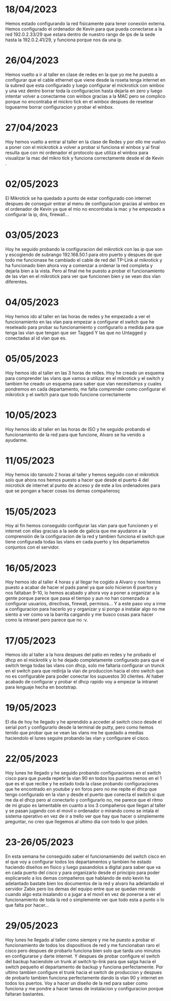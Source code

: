 # 18/04/2023
Hemos estado configurando la red fisicamente para tener conexión externa. Hemos configurado el ordenador de Kevin para que pueda conectarse a la red 192.0.2.33/29 que estara dentro de nuestro rango de ips de la sede hasta la 192.0.2.41/29, y funciona porque nos da una ip.

# 26/04/2023
Hemos vuelto a ir al taller en clase de redes en la que yo me he puesto a configurar que el cable ethernet que viene desde la roseta tenga internet en la subred que esta configurado y luego configurar el mickrotick con winbox y una vez dentro borrar toda la configuracion hasta dejarla en zero y luego intentar volver a conectarme con winbox gracias a la MAC pero se complico porque no encontraba el mickro tick en el winbox despues de resetear loguearme borrar configuracion y probar el winbox.

# 27/04/2023
Hoy hemos vuelto a entrar al taller en la clase de Redes y por ello me vuelvo a poner con el mickrotick a volver a probar si funciona el winbox y al final resulta que con mi ordenador el protocolo que utiliza el winbox para visualizar la mac del mikro tick y funciona correctamente desde el de Kevin . 

# 02/05/2023
El Mikrotick se ha quedado a punto de estar configurado con internet despues de conseguir entrar al menu de configuracion gracias al winbox en el ordenador de Kevin ya que el mio no encontraba la mac y he empezado a configurar la ip, dns, firewall...

# 03/05/2023
Hoy he seguido probando la configuracion del mikrotick con las ip que son y escogiendo de subrango 192.168.50.1 para otro puerto y despues de que todo me funcionase he cambiado el cable de red del TP-Link al mikrotick y ha funcionado bien ahora voy a comenzar a ordenar la red completa y dejarla bien a la vista.
Pero al final me he puesto a probar el funcionamiento de las vlan en el mikrotick para ver que funcionen bien y se vean dos vlan diferentes.

# 04/05/2023
Hoy hemos ido al taller en las horas de redes y he empezado a ver el funcionamiento en las vlan para empezar a configurar el switch que he reseteado para probar su funcionamiento y configurarlo a medida para que tenga las vlan que tengan que ser Tagged Y las que no Untagged y conectadas al id vlan que es.

# 05/05/2023
Hoy hemos ido al taller en las 3 horas de redes. Hoy he creado un esquema para comprender las vlans que vamos a utilizar en el mikrotick y el switch y tambien he creado un esquema para saber que vlan necesitamos y cuales pondremos en cada departamento, me falta comprender como configurar el mikrotick y el switch para que todo funcione correctamente

# 10/05/2023
Hoy hemos ido al taller en las horas de ISO y he seguido probando el funcionamiento de la red para que funcione, Alvaro se ha venido a ayudarme.

# 11/05/2023
Hoy hemos ido tansolo 2 horas al taller y hemos seguido con el mikrotick solo que ahora nos hemos puesto a hacer que desde el puerto 4 del microtick de internet al punto de acceso y de este a los ordenadores para que se pongan a hacer cosas los demas compañerosç

# 15/05/2023
Hoy al fin hemos conseguido configurar las vlan para que funcionen y el internet con ellas gracias a la sede de galicia que me ayudaron a la comprensión de la configuracion de la red y tambien funciona el switch que tiene configurada todas las vlans en cada puerto y los departametos conjuntos con el servidor.

# 16/05/2023
Hoy hemos ido al taller 4 horas y al llegar he cogido a Alvaro y nos hemos puesto a acabar de hacer el pads panel ya que solo hicieron 6 puertos y nos faltaban 9-10, lo hemos acabado y ahora voy a poner a organizar a la gente porque parece que pasa el tiempo y aun no han comenzado a configurar usuarios, directivas, firewall, permisos... Y a este paso voy a irme a configuracion para hacerlo yo y organizar y si pongo a instalar algo no me siento a ver como va la barrita cargando y me busco cosas para hacer como la intranet pero parece que no :v.

# 17/05/2023
Hemos ido al taller a la hora despues del patio en redes y he probado el dhcp en el mickrotik y lo he dejado completamente configurado para que el switch tenga todas las vlans con dhcp, solo me faltaria configurar un trunck en el switch para que redirija la vlan de produccion hacia el otro switch que no es configurable para poder conectar los supuestos 30 clientes. Al haber acabado de configurar y probar el dhcp rapido voy a empezar la intranet para lenguaje hecha en bootstrap.


# 19/05/2023
El dia de hoy he llegado y he aprendido a acceder al switch cisco desde el serial port y configurarlo desde la terminal de putty, pero como hemos tenido que probar que se vean las vlans me he quedado a medias haciendolo el lunes seguire probando las vlan y configurare el cisco.

# 22/05/2023
Hoy lunes he llegado y he seguido probando configuraciones en el switch cisco para que pueda repetir la vlan 90 en todos los puertos menos en el 1 que es el que recibe y he estado toda la clase probando configuraciones que he encontrado en youtube y en foros pero no me repite el dhcp que tengo configurado en la vlan y desde el puerto que conecta el switch si que me da el dhcp pero al conectarlo y configurarlo no, me parece que el ritmo de mi grupo es lamentable en cuanto a los 3 compañeros que llegan al taller y se pasan jugando con el movil o ordenador o mirando como se intala el sistema operativo en vez de ir a trello ver que hay que hacer o simplemente preguntar, no creo que llegemos al ultimo dia con todo lo que piden.

# 23-26/05/2023
En esta semana he conseguido saber el funcionamiendo del switch cisco en el que voy a configurar todos los departamentos y tambien he estado haciendo diseños en fisico y luego pasandolos a digital para saber que va en cada puerto del cisco y para organizarlo desde el principio para poder explicarselo a los demas compañeros que hablando de esto kevin ha adelantado bastate bien los documentos de la red y alvaro ha adelantado el servidor Zabix pero los demas del equipo entre que se quedan mirando cuando algo esta insalando o a jugar a el movil en vez de ponerse a ver el funcionamiento de toda la red o simplemente ver que todo esta a punto o lo que falta por hacer...

# 29/05/2023
Hoy lunes he llegado al taller como siempre y me he puesto a probar el funcionamiento de todos los dispositivos de red y me funcionaban raro el cisco pero despues de probarlo funciona bien solo que tarda uno minutos en configurarse y darte internet. Y despues de probar configure el switch del backup haciendole un trunk al switch tp-link para que salga hacia el switch pequeño el departamento de backup y funciona perfectamente. Por ultimo tambien configure el trunk hacia el switch de produccion y despues de probarlo tambien funciona perfectamente dando la vlan 90 y internet en todos los puertos. Voy a hacer un diseño de la red para saber como funciona y me pondre a hacer tareas de instalacion y configuracion porque faltaran bastantes.
